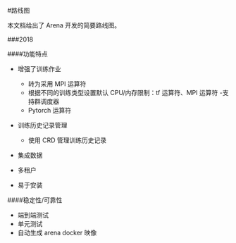 ﻿#路线图

本文档给出了 Arena 开发的简要路线图。


###2018

####功能特点

- 增强了训练作业
  - 转为采用 MPI 运算符
  - 根据不同的训练类型设置默认 CPU/内存限制：tf 运算符、MPI 运算符
  -支持群调度器
  - Pytorch 运算符

- 训练历史记录管理
  - 使用 CRD 管理训练历史记录

- 集成数据
  
- 多租户

- 易于安装


####稳定性/可靠性

- 端到端测试
- 单元测试
- 自动生成 arena docker 映像
